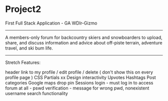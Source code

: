 # Project2
First Full Stack Application - GA WDIr-Gizmo  


*********


A members-only forum for backcountry skiers and snowboarders to upload, share, and discuss information and advice about off-piste terrain, adventure travel, and ski bum life.


*********



Stretch Features:

header link to my profile / edit profile / delete ( don't show this on every profile page )
CSS Partials xx
Design interactivity
Upvotes
Hashtags
Post categories
Google maps drop pin
Sessions login - must log in to access forum at all - pswd verification - message for wrong pwd, nonexistent username
search functionality
